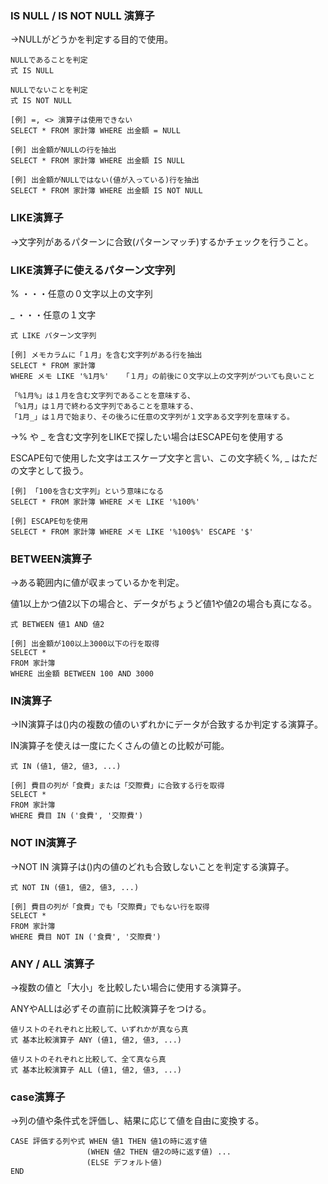 ### IS NULL / IS NOT NULL 演算子

→NULLがどうかを判定する目的で使用。
```
NULLであることを判定
式 IS NULL
```
```
NULLでないことを判定
式 IS NOT NULL
```
```
[例] =, <> 演算子は使用できない
SELECT * FROM 家計簿 WHERE 出金額 = NULL

[例] 出金額がNULLの行を抽出
SELECT * FROM 家計簿 WHERE 出金額 IS NULL

[例] 出金額がNULLではない(値が入っている)行を抽出
SELECT * FROM 家計簿 WHERE 出金額 IS NOT NULL
```

### LIKE演算子

→文字列があるパターンに合致(パターンマッチ)するかチェックを行うこと。

### LIKE演算子に使えるパターン文字列

% ・・・任意の０文字以上の文字列

 _ ・・・任意の１文字
 ```
式 LIKE パターン文字列
```
```
[例] メモカラムに「１月」を含む文字列がある行を抽出
SELECT * FROM 家計簿
WHERE メモ LIKE '%1月%'   「１月」の前後に０文字以上の文字列がついても良いこと

「%1月%」は１月を含む文字列であることを意味する、
「%1月」は１月で終わる文字列であることを意味する、
「1月_」は１月で始まり、その後ろに任意の文字列が１文字ある文字列を意味する。
```

→% や _ を含む文字列をLIKEで探したい場合はESCAPE句を使用する

ESCAPE句で使用した文字はエスケープ文字と言い、この文字続く%, _ はただの文字として扱う。
```
[例] 「100を含む文字列」という意味になる
SELECT * FROM 家計簿 WHERE メモ LIKE '%100%'

[例] ESCAPE句を使用
SELECT * FROM 家計簿 WHERE メモ LIKE '%100$%' ESCAPE '$'
```

### BETWEEN演算子

→ある範囲内に値が収まっているかを判定。

値1以上かつ値2以下の場合と、データがちょうど値1や値2の場合も真になる。
```
式 BETWEEN 値1 AND 値2
```
```
[例] 出金額が100以上3000以下の行を取得
SELECT *
FROM 家計簿
WHERE 出金額 BETWEEN 100 AND 3000
```

### IN演算子

→IN演算子は()内の複数の値のいずれかにデータが合致するか判定する演算子。

IN演算子を使えは一度にたくさんの値との比較が可能。
```
式 IN (値1, 値2, 値3, ...)
```
```
[例] 費目の列が「食費」または「交際費」に合致する行を取得
SELECT *
FROM 家計簿
WHERE 費目 IN ('食費', '交際費')
```

### NOT IN演算子

→NOT IN 演算子は()内の値のどれも合致しないことを判定する演算子。
```
式 NOT IN (値1, 値2, 値3, ...)
```
```
[例] 費目の列が「食費」でも「交際費」でもない行を取得
SELECT *
FROM 家計簿
WHERE 費目 NOT IN ('食費', '交際費')
```

### ANY / ALL 演算子

→複数の値と「大小」を比較したい場合に使用する演算子。

ANYやALLは必ずその直前に比較演算子をつける。
```
値リストのそれぞれと比較して、いずれかが真なら真
式 基本比較演算子 ANY (値1, 値2, 値3, ...)
```
```
値リストのそれぞれと比較して、全て真なら真
式 基本比較演算子 ALL (値1, 値2, 値3, ...)
```

### case演算子

→列の値や条件式を評価し、結果に応じて値を自由に変換する。
```
CASE 評価する列や式 WHEN 値1 THEN 値1の時に返す値
                 (WHEN 値2 THEN 値2の時に返す値) ...
                 (ELSE デフォルト値)
END
```
